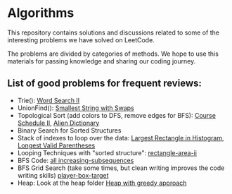 

# Algorithms

This repository contains solutions and discussions related to some of the interesting problems we have solved on LeetCode. 

The problems are divided by categories of methods. We hope to use this materials for passing knowledge and sharing our coding journey.

## List of good problems for frequent reviews:
- Trie(): [Word Search II](https://leetcode.com/problems/word-search-ii/)
- UnionFind(): [Smallest String with Swaps](https://github.com/trang-nguyenn/Algorithms/blob/master/UnionFind/1202-smallest-string-with-swaps.md)    
- Topological Sort (add colors to DFS, remove edges for BFS):  [Course Schedule II](https://leetcode.com/problems/course-schedule-ii/), [Alien Dictionary](https://leetcode.com/problems/alien-dictionary/)     
- Binary Search for Sorted Structures   
- Stack of indexes to loop over the data: [Largest Rectangle in Histogram](https://leetcode.com/problems/largest-rectangle-in-histogram/), [Longest Valid Parentheses](https://leetcode.com/articles/longest-valid-parentheses/)
- Looping Techniques with "sorted structure": [rectangle-area-ii](https://github.com/trang-nguyenn/Algorithms/blob/master/Heap_SortedStructure/850-rectangle-area-ii.md)
- BFS Code: [all increasing-subsequences](https://github.com/trang-nguyenn/Algorithms/blob/master/DistinctSet/491-increasing-subsequences.md)
- BFS Grid Search (take some times, but clean writing improves the code writing skills) [player-box-target](https://github.com/trang-nguyenn/Algorithms/blob/master/BFS/TO_BE_REVIEWED_minimum-moves-to-move-a-box-to-their-target-location.md)
- Heap: Look at the heap folder [Heap with greedy approach](https://leetcode.com/problems/minimum-number-of-refueling-stops/)
